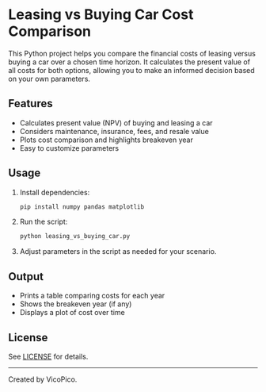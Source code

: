 # Leasing vs Buying Car Cost Comparison

This Python project helps you compare the financial costs of leasing versus buying a car over a chosen time horizon. It calculates the present value of all costs for both options, allowing you to make an informed decision based on your own parameters.

## Features

- Calculates present value (NPV) of buying and leasing a car
- Considers maintenance, insurance, fees, and resale value
- Plots cost comparison and highlights breakeven year
- Easy to customize parameters

## Usage

1. Install dependencies:
   ```sh
   pip install numpy pandas matplotlib
   ```
2. Run the script:
   ```sh
   python leasing_vs_buying_car.py
   ```
3. Adjust parameters in the script as needed for your scenario.

## Output

- Prints a table comparing costs for each year
- Shows the breakeven year (if any)
- Displays a plot of cost over time

## License

See [LICENSE](LICENSE) for details.

---

Created by VicoPico.
